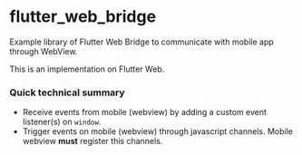 # flutter_web_bridge

Example library of Flutter Web Bridge to communicate with mobile app through WebView.

This is an implementation on Flutter Web.

### Quick technical summary

- Receive events from mobile (webview) by adding a custom event listener(s) on `window`.
- Trigger events on mobile (webview) through javascript channels. Mobile webview **must** register this channels.
